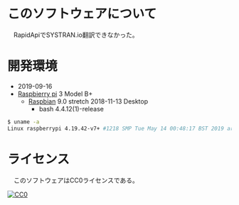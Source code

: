 ﻿# このソフトウェアについて

　RapidApiでSYSTRAN.io翻訳できなかった。

# 開発環境

* <time datetime="2019-09-16T19:28:58+0900">2019-09-16</time>
* [Raspbierry pi](https://ja.wikipedia.org/wiki/Raspberry_Pi) 3 Model B+
    * [Raspbian](https://www.raspberrypi.org/downloads/raspbian/) 9.0 stretch 2018-11-13 Desktop
        * bash 4.4.12(1)-release

```sh
$ uname -a
Linux raspberrypi 4.19.42-v7+ #1218 SMP Tue May 14 00:48:17 BST 2019 armv7l GNU/Linux
```

# ライセンス

　このソフトウェアはCC0ライセンスである。

[![CC0](http://i.creativecommons.org/p/zero/1.0/88x31.png "CC0")](http://creativecommons.org/publicdomain/zero/1.0/deed.ja)

